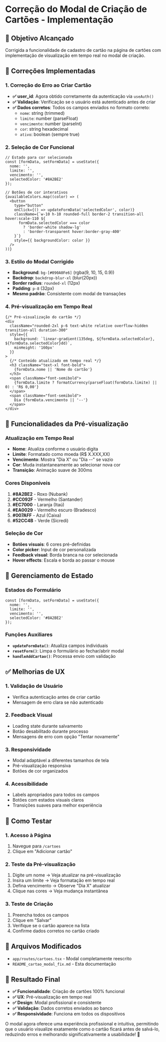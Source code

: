 # Correção do Modal de Criação de Cartões - Implementação

## 🎯 Objetivo Alcançado
Corrigida a funcionalidade de cadastro de cartão na página de cartões com implementação de visualização em tempo real no modal de criação.

## 🔧 Correções Implementadas

### 1. Correção do Erro ao Criar Cartão
- **✅ user_id**: Agora obtido corretamente da autenticação via `useAuth()`
- **✅ Validação**: Verificação se o usuário está autenticado antes de criar
- **✅ Dados corretos**: Todos os campos enviados no formato correto:
  - `nome`: string (trimmed)
  - `limite`: number (parseFloat)
  - `vencimento`: number (parseInt)
  - `cor`: string hexadecimal
  - `ativo`: boolean (sempre true)

### 2. Seleção de Cor Funcional
```tsx
// Estado para cor selecionada
const [formData, setFormData] = useState({
  nome: '',
  limite: '',
  vencimento: '',
  selectedColor: '#8A2BE2'
});

// Botões de cor interativos
{availableColors.map((color) => (
  <button
    type="button"
    onClick={() => updateFormData('selectedColor', color)}
    className={`w-10 h-10 rounded-full border-2 transition-all hover:scale-110 ${
      formData.selectedColor === color 
        ? 'border-white shadow-lg' 
        : 'border-transparent hover:border-gray-400'
    }`}
    style={{ backgroundColor: color }}
  />
))}
```

### 3. Estilo do Modal Corrigido
- **Background**: `bg-[#090A0Fe6]` (rgba(9, 10, 15, 0.9))
- **Backdrop**: `backdrop-blur-xl` (blur(20px))
- **Border radius**: `rounded-xl` (12px)
- **Padding**: `p-8` (32px)
- **Mesmo padrão**: Consistente com modal de transações

### 4. Pré-visualização em Tempo Real
```tsx
{/* Pré-visualização do cartão */}
<div 
  className="rounded-2xl p-6 text-white relative overflow-hidden transition-all duration-300"
  style={{
    background: `linear-gradient(135deg, ${formData.selectedColor}, ${formData.selectedColor}dd)`,
    minHeight: '160px'
  }}
>
  {/* Conteúdo atualizado em tempo real */}
  <h3 className="text-xl font-bold">
    {formData.nome || 'Nome do cartão'}
  </h3>
  <span className="font-semibold">
    {formData.limite ? formatCurrency(parseFloat(formData.limite) || 0) : 'R$ 0,00'}
  </span>
  <span className="font-semibold">
    Dia {formData.vencimento || '--'}
  </span>
</div>
```

## 🎨 Funcionalidades da Pré-visualização

### Atualização em Tempo Real
- **Nome**: Atualiza conforme o usuário digita
- **Limite**: Formatado como moeda (R$ X.XXX,XX)
- **Vencimento**: Mostra "Dia X" ou "Dia --" se vazio
- **Cor**: Muda instantaneamente ao selecionar nova cor
- **Transição**: Animação suave de 300ms

### Cores Disponíveis
1. **#8A2BE2** - Roxo (Nubank)
2. **#CC092F** - Vermelho (Santander)
3. **#EC7000** - Laranja (Itaú)
4. **#EA0029** - Vermelho escuro (Bradesco)
5. **#007AFF** - Azul (Caixa)
6. **#52CC4B** - Verde (Sicredi)

### Seleção de Cor
- **Botões visuais**: 6 cores pré-definidas
- **Color picker**: Input de cor personalizada
- **Feedback visual**: Borda branca na cor selecionada
- **Hover effects**: Escala e borda ao passar o mouse

## 🔄 Gerenciamento de Estado

### Estados do Formulário
```tsx
const [formData, setFormData] = useState({
  nome: '',
  limite: '',
  vencimento: '',
  selectedColor: '#8A2BE2'
});
```

### Funções Auxiliares
- **`updateFormData()`**: Atualiza campos individuais
- **`resetForm()`**: Limpa o formulário ao fechar/abrir modal
- **`handleAddCartao()`**: Processa envio com validação

## ✅ Melhorias de UX

### 1. Validação de Usuário
- Verifica autenticação antes de criar cartão
- Mensagem de erro clara se não autenticado

### 2. Feedback Visual
- Loading state durante salvamento
- Botão desabilitado durante processo
- Mensagens de erro com opção "Tentar novamente"

### 3. Responsividade
- Modal adaptável a diferentes tamanhos de tela
- Pré-visualização responsiva
- Botões de cor organizados

### 4. Acessibilidade
- Labels apropriados para todos os campos
- Botões com estados visuais claros
- Transições suaves para melhor experiência

## 🚀 Como Testar

### 1. Acesso à Página
1. Navegue para `/cartoes`
2. Clique em "Adicionar cartão"

### 2. Teste da Pré-visualização
1. Digite um nome → Veja atualizar na pré-visualização
2. Insira um limite → Veja formatação em tempo real
3. Defina vencimento → Observe "Dia X" atualizar
4. Clique nas cores → Veja mudança instantânea

### 3. Teste de Criação
1. Preencha todos os campos
2. Clique em "Salvar"
3. Verifique se o cartão aparece na lista
4. Confirme dados corretos no cartão criado

## 📁 Arquivos Modificados
- `app/routes/cartoes.tsx` - Modal completamente reescrito
- `README_cartao_modal_fix.md` - Esta documentação

## 🔮 Resultado Final
- **✅ Funcionalidade**: Criação de cartões 100% funcional
- **✅ UX**: Pré-visualização em tempo real
- **✅ Design**: Modal profissional e consistente
- **✅ Validação**: Dados corretos enviados ao banco
- **✅ Responsividade**: Funciona em todos os dispositivos

O modal agora oferece uma experiência profissional e intuitiva, permitindo que o usuário visualize exatamente como o cartão ficará antes de salvá-lo, reduzindo erros e melhorando significativamente a usabilidade! 🎉 